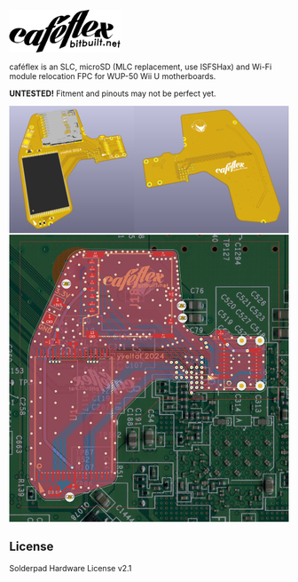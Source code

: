 <picture> <source media="(prefers-color-scheme: dark)" srcset="images/logo.png"> <img src="images/logo_black.png" width="200"> </picture> 

caféflex is an SLC, microSD (MLC replacement, use ISFSHax) and Wi-Fi module relocation FPC for WUP-50 Wii U motherboards. 

**UNTESTED!** Fitment and pinouts may not be perfect yet.

<img src="https://github.com/mackieks/cafeflex/blob/main/images/both.png" width=1200>

<img src="https://github.com/mackieks/cafeflex/blob/main/images/layout.png" width=800>

## License
Solderpad Hardware License v2.1
